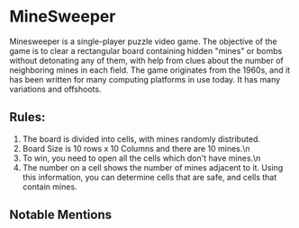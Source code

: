 # MineSweeper
Minesweeper is a single-player puzzle video game. The objective of the game is to clear a rectangular board containing hidden "mines" or bombs without detonating any of them, with help from clues about the number of neighboring mines in each field. The game originates from the 1960s, and it has been written for many computing platforms in use today. It has many variations and offshoots.

## Rules:
1. The board is divided into cells, with mines randomly distributed.
2. Board Size is 10 rows x 10 Columns and there are 10 mines.\n
3. To win, you need to open all the cells which don't have mines.\n
4. The number on a cell shows the number of mines adjacent to it. Using this information, you can determine cells that are safe, and cells that contain mines.

## Notable Mentions
